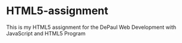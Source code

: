 # HTML5-assignment
This is my HTML5 assignment for the DePaul Web Development with JavaScript and HTML5 Program
